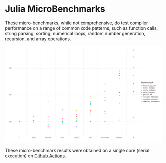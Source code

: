 # Julia MicroBenchmarks

These micro-benchmarks, while not comprehensive, do test compiler
performance on a range of common code patterns, such as function
calls, string parsing, sorting, numerical loops, random number
generation, recursion, and array operations.

![Benchmark results](benchmarks.svg)

These micro-benchmark results were obtained on a single core (serial
execution) on [Github
Actions](https://github.com/JuliaLang/Microbenchmarks.jl/actions).
